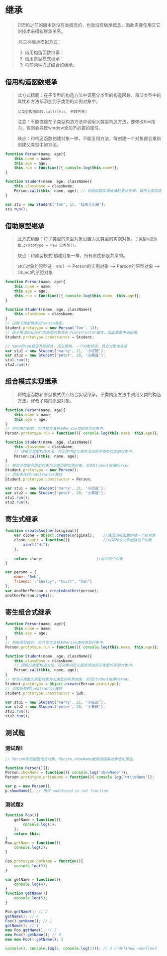 # 继承

> ES5和之前的版本是没有类概念的，也就没有继承概念，因此需要使用其它的技术来模拟继承关系。
>
> JS三种继承模拟方式：
>
> 1. 借用构造函数继承：
> 2. 借用原型模式继承：
> 3. 将前两种方式结合的继承。

## 借用构造函数继承

> 此方式精髓：在子类型的构造方法中调用父类型的构造函数，将父类型中的属性和方法都添加到子类型的实例对象中。
>
> `父类型构造函数.call(this, 参数列表)`
>
> 注意：不能直接在子类型构造方法中调用父类型构造方法，要修改this指向，否则会导致window添加不必要的属性。
>
>  
>
> 缺点：和构造函数创建对象一样，不能复用方法，每创建一个对象都会重新创建父类型中的方法。

```javascript
function Person(name, age){
	this.name = name;
	this.age = age;
	this.run = function(){ console.log(this.name)};
}

function Student(name, age, className){
	this.className = className;
	Person.call(this, name, age); // 构造函数实现继承的重点步骤，调用父类构造函数并将其中属性安装在子类型的实例对象中
}

var stu = new Student('Tom', 15, '红孩儿小班');
stu.run();
```

## 借助原型继承

> 此方式精髓：将子类型的原型对象设置为父类型的实例对象。`子类型构造函数.prototype = new 父类型()`。
>
> 缺点：和原型模式i创建对象一样，所有属性都是共享的。
>
> stu1对象的原型链：stu1 --> Person的实例对象 --> Person的原型对象 --> Object的原型对象

```javascript
function Person(name, age){
	this.name = name;
	this.age = age;
	this.run = function(){ console.log(this.name, this.age)};
}

function Student(name, age, className){
	this.className = className;
}
// 设置子类型继承自Person类型，
Student.prototype = new Person('Tom', 13);
// 由于重设Student的原型对象丢失了constructor属性，因此需要手动设置。
Student.prototype.constructor = Student;

// name和age都是共享属性，无法使用，一个对象修改，其它对象也会变
var stu1 = new Student('marry', 21, '小红班');
var stu2 = new Student('peter', 20, '小黄班');
stu1.run();
stu2.run();
```

## 组合模式实现继承

> 将构造函数和原型模式优点结合实现继承。子类构造方法中调用父类的构造方法，修改子类的原型对象。

```javascript
function Person(name, age){
	this.name = name;
	this.age = age;
}
// 利用原型模式，将共享方法移到Person类的原型对象中。
Person.prototype.run = function(){ console.log(this.name, this.age)};

function Student(name, age, className){
    this.className = className;
    // 调用父类型构造方法，将父类中定义属性添加到子类型的实例对象中。
	Person.call(this, name, age);
}
// 修改子类型的原型对象为父类型的实例对象，实现Student继承Person
Student.prototype = new Person();
// 添加丢失的constructor属性
Student.prototype.constructor = Person;

var stu1 = new Student('marry', 21, '小红班');
var stu2 = new Student('peter', 20, '小黄班');
stu1.run();
stu2.run();
```



## 寄生式继承

```javascript
function createAnother(original){
    var clone = Object.create(original);    //通过调用函数创建一个新对象
    clone.sayHi = function(){               //以某种方式来增强这个对象
        alert("Hi");
    };
    
    return clone;                        //返回这个对象
}

var person = {
    name: "Bob",
    friends: ["Shelby", "Court", "Van"]
};
var anotherPerson = createAnother(person);
anotherPerson.sayHi();
```



## 寄生组合式继承

```javascript
function Person(name, age){
	this.name = name;
	this.age = age;
}
// 利用原型模式，将共享方法移到Person类的原型对象中。
Person.prototype.run = function(){ console.log(this.name, this.age)};

function Student(name, age, className){
    this.className = className;
    // 调用父类型构造方法，将父类中定义属性添加到子类型的实例对象中。
	Person.call(this, name, age);
}
// 修改子类型的原型对象为父类型的实例对象，实现Student继承Person
Student.prototype = Object.create(Person.prototype);
// 添加丢失的constructor属性
Student.prototype.constructor = Sub;

var stu1 = new Student('marry', 21, '小红班');
var stu2 = new Student('peter', 20, '小黄班');
stu1.run();
stu2.run();
```



## 测试题



### 测试题1

```javascript
// Person即是函数也是对象，Person.showName就是给函数对象添加属性。

function Person(){};
Person.showName = function(){ console.log('showName')};
Person.prototype.writeName = function(){ console.log('writeName')};

var p = new Person();
p.showName(); // 报错 undefined is not function
```



### 测试题2

```javascript
function Foo(){
    getName = function(){
        console.log(1);
    };
    return this;
}
Foo.getName = function(){
    console.log(2);
}

Foo.prototype.getName = function(){
    console.log(3);
}

var getName = function(){
    console.log(4);
}
function getName(){
    console.log(5);
}

Foo.getName(); // 2
getName(); // 4
Foo().getName(); // 1
getName(); // 1
new Foo.getName(); // 2
new Foo().getName(); // 3
new new Foo().getName(); 3

console(3, console.log(2, console.log(1))); // 3 undefined undefined
```

